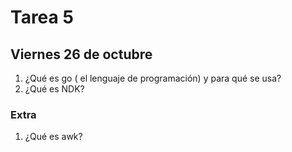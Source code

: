 # Tarea 5

## Viernes 26 de octubre

1. ¿Qué es go ( el lenguaje de programación) y para qué se usa?
2. ¿Qué es NDK?

### Extra

1. ¿Qué es awk?